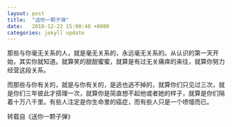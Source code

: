 ```yaml
---
layout: post
title:  "送你一颗子弹"
date:   2018-12-22 15:00:48 +0800
categories: jekyll update
---
```


<p>那些与你毫无关系的人，就是毫无关系的，永远毫无关系的。从认识的第一天开始，其实你就知道。就算笑的甜甜蜜蜜，就算是有过无关痛痒的来往，就算你努力经营这段关系。</p>
<p>而那些与你有关的，就是与你有关的，是逃也逃不掉的，就算你们只见过三次，就是你们三年彼此才搭理一次，就算你是简直想不起他或者她的样子，就算是你们隔着十万八千里。有些人注定是你生命里的癌症，而有些人只是一个喷嚏而已。</p>
<p>转载自《送你一颗子弹》</p>